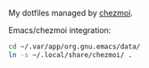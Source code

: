 My dotfiles managed by [chezmoi](https://www.chezmoi.io/).

Emacs/chezmoi integration:

```bash
cd ~/.var/app/org.gnu.emacs/data/
ln -s ~/.local/share/chezmoi/ .
```
